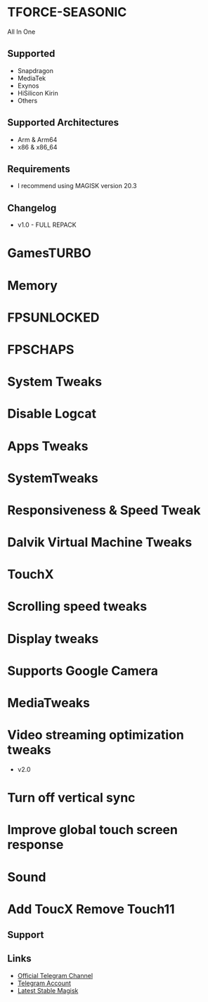 # TFORCE-SEASONIC
All In One 

## Supported 
- Snapdragon
- MediaTek
- Exynos
- HiSilicon Kirin
- Others

## Supported Architectures
- Arm & Arm64
- x86 & x86_64

## Requirements
- I recommend using MAGISK version 20.3

## Changelog 

- v1.0 - FULL REPACK

# GamesTURBO
# Memory
# FPSUNLOCKED
# FPSCHAPS
# System Tweaks
# Disable Logcat
# Apps Tweaks
# SystemTweaks
# Responsiveness & Speed Tweak
# Dalvik Virtual Machine Tweaks
# TouchX
# Scrolling speed tweaks
# Display tweaks
# Supports Google Camera
# MediaTweaks
# Video streaming optimization tweaks

- v2.0

# Turn off vertical sync
# Improve global touch screen response
# Sound
# Add ToucX Remove Touch11



## Support


## Links
- <a href="https://t.me/GBoost-seasonic">Official Telegram Channel</a>
- <a href="https://t.me/hasbyfwz">Telegram Account</a>
- <a href="https://forum.xda-developers.com/apps/magisk/official-magisk-v7-universal-systemless-t3473445">Latest Stable Magisk</a>

